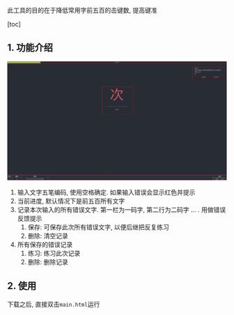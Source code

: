 此工具的目的在于降低常用字前五百的击键数, 提高键准

[toc]

## 1. 功能介绍

![](https://github.com/KR673/wsHone/blob/master/static/image/screenshot.png?raw=true)

1. 输入文字五笔编码, 使用空格确定. 如果输入错误会显示红色并提示
2. 当前进度, 默认情况下是前五百所有文字
3. 记录本次输入的所有错误文字. 第一栏为一码字, 第二行为二码字 ... . 用做错误反馈提示
   1. 保存: 可保存此次所有错误文字, 以便后继把反复练习
   2. 删除: 清空记录
4. 所有保存的错误记录
   1. 练习: 练习此次记录
   2. 删除: 删除记录

## 2. 使用

下载之后, 直接双击`main.html`运行